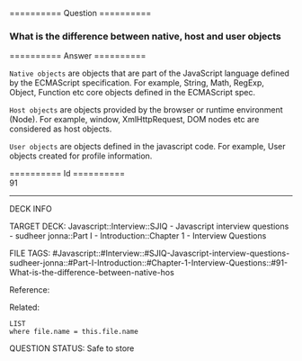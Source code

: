 ========== Question ==========  

### What is the difference between native, host and user objects  

========== Answer ==========  

`Native objects` are objects that are part of the JavaScript language defined by the ECMAScript specification. For example, String, Math, RegExp, Object, Function etc core objects defined in the ECMAScript spec.

`Host objects` are objects provided by the browser or runtime environment (Node). For example, window, XmlHttpRequest, DOM nodes etc are considered as host objects.

`User objects` are objects defined in the javascript code. For example, User objects created for profile information.

========== Id ==========  
91

---

DECK INFO

TARGET DECK: Javascript::Interview::SJIQ - Javascript interview questions - sudheer jonna::Part I - Introduction::Chapter 1 - Interview Questions

FILE TAGS: #Javascript::#Interview::#SJIQ-Javascript-interview-questions-sudheer-jonna::#Part-I-Introduction::#Chapter-1-Interview-Questions::#91-What-is-the-difference-between-native-hos

Reference:

Related:

```dataview
LIST
where file.name = this.file.name
```

QUESTION STATUS: Safe to store
